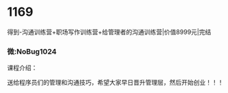 # 1169
得到-沟通训练营+职场写作训练营+给管理者的沟通训练营|价值8999元|完结
### 微:NoBug1024 


课程介绍：

送给程序员们的管理和沟通技巧，希望大家早日晋升管理层，然后开始创业！！！
